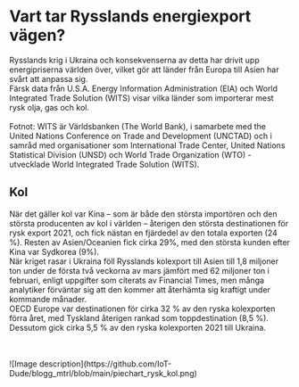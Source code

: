 # Vart tar Rysslands energiexport vägen?
Rysslands krig i Ukraina och konsekvenserna av detta har drivit upp energipriserna världen över, vilket gör att länder från Europa till Asien har svårt att anpassa sig.
<br>
Färsk data från U.S.A. Energy Information Administration (EIA) och World Integrated Trade Solution (WITS) visar vilka länder som importerar mest rysk olja, gas och kol.
<br>
<br>
Fotnot: WITS är Världsbanken (The World Bank), i samarbete med the United Nations Conference on Trade and Development (UNCTAD) och i samråd med organisationer som International Trade Center, United Nations Statistical Division (UNSD) och World Trade Organization (WTO) - utvecklade World Integrated Trade Solution (WITS).
<br>
## Kol
När det gäller kol var Kina – som är både den största importören och den största producenten av kol i världen – återigen den största destinationen för rysk export 2021, och fick nästan en fjärdedel av den totala exporten (24 %). Resten av Asien/Oceanien fick cirka 29%, med den största kunden efter Kina var Sydkorea (9%).
<br>
När kriget rasar i Ukraina föll Rysslands kolexport till Asien till 1,8 miljoner ton under de första två veckorna av mars jämfört med 62 miljoner ton i februari, enligt uppgifter som citerats av Financial Times, men många analytiker förväntar sig att den kommer att återhämta sig kraftigt under kommande månader.
<br>
OECD Europe var destinationen för cirka 32 % av den ryska kolexporten förra året, med Tyskland återigen rankad som toppdestination (8,5 %). Dessutom gick cirka 5,5 % av den ryska kolexporten 2021 till Ukraina.


<br>
<br>
![Image description](https://github.com/IoT-Dude/blogg_mtrl/blob/main/piechart_rysk_kol.png)
